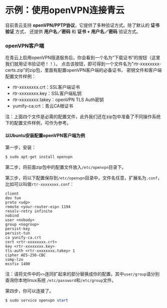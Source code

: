 示例：使用openVPN连接青云
=================================
目前青云支持 **openVPN/PPTP协议**，它提供了多种验证方式。除了默认的 **证书验证** 方式，
还提供 **用户名／密码** 和 **证书 + 用户名／密码** 验证方式。

### openVPN客户端
在青云上启用openVPN隧道服务后，你会看到一个名为“下载证书”的按钮（这里我们就用证书验证吧！！）。
点击该按钮，即可得到一个文件名为"rtr-xxxxxxxx-certs.zip"的zip包，里面有配置openVPN客户端的必备证书，
密钥文件和客户端配置文件样例：
+ rtr-xxxxxxxx.crt：SSL客户端证书
+ rtr-xxxxxxxx.key：SSL客户端私钥
+ rtr-xxxxxxxx.takey：openVPN TLS Auth密钥
+ yumify-ca.crt：青云CA根证书

注：上面四个文件是必需的配置文件，此外我们还在zip包中准备了不同操作系统下的配置文件样例，可作为参考。
#### 以Ubuntu安装配置openVPN客户端为例
第一步，安装：
```powershell
$ sudo apt-get install openvpn
```
第二步，将前面zip包中的配置文件放入`/etc/openvpn`目录下。

第三步，将以下配置保存到`/etc/openvpn`目录中，文件名任意，扩展名为`.conf`，比如可以叫做`rtr-xxxxxxxx.conf`：
```
client
dev tun
proto <udp>
remote <your-router-eip> 1194
resolv-retry infinite
nobind
user <nobody>
group <nogroup>
persist-key
persist-tun
ca yunify-ca.crt
cert <rtr-xxxxxxxx.crt>
key <rtr-xxxxxxxx.key>
tls-auth <rtr-xxxxxxxx.takey> 1
cipher AES-256-CBC
comp-lzo
mssfix 1400
```
注：请将文件中的`<>`连同扩起来的部分替换成你的配置。其中`user/group`请分别查询你本地linux系统
`/etc/password`和`/etc/group`文件。

第四步，你可以连接了。
```powershell
$ sudo service openvpn start
```
